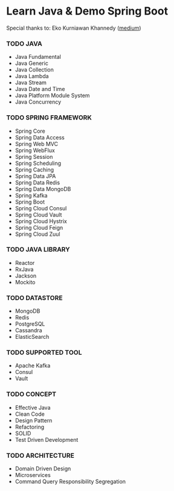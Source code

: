 # Learn Java & Demo Spring Boot
Special thanks to: Eko Kurniawan Khannedy ([medium](https://medium.com/@khannedy))
### TODO JAVA
* Java Fundamental
* Java Generic
* Java Collection
* Java Lambda
* Java Stream
* Java Date and Time
* Java Platform Module System
* Java Concurrency

### TODO SPRING FRAMEWORK
* Spring Core
* Spring Data Access
* Spring Web MVC
* Spring WebFlux
* Spring Session
* Spring Scheduling
* Spring Caching
* Spring Data JPA
* Spring Data Redis
* Spring Data MongoDB
* Spring Kafka
* Spring Boot
* Spring Cloud Consul
* Spring Cloud Vault
* Spring Cloud Hystrix
* Spring Cloud Feign
* Spring Cloud Zuul

### TODO JAVA LIBRARY
* Reactor
* RxJava
* Jackson
* Mockito

### TODO DATASTORE
* MongoDB
* Redis
* PostgreSQL
* Cassandra
* ElasticSearch

### TODO SUPPORTED TOOL
* Apache Kafka
* Consul
* Vault

### TODO CONCEPT
* Effective Java
* Clean Code
* Design Pattern
* Refactoring
* SOLID
* Test Driven Development

### TODO ARCHITECTURE
* Domain Driven Design
* Microservices
* Command Query Responsibility Segregation

